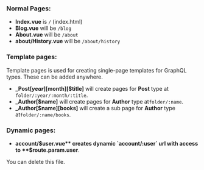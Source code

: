 ### Normal Pages:
- **Index.vue** is `/` (index.html)
- **Blog.vue** will be `/blog`
- **About.vue** will be `/about`
- **about/History.vue** will be `/about/history`

### Template pages:
Template pages is used for creating single-page templates for GraphQL types. These can be added anywhere.

- **_Post[$year][$month][$title]** will create pages for **Post** type at `folder/:year/:month/:title`.
- **_Author[$name]** will create pages for **Author** type  at`folder/:name`.
- **_Author[$name][books]** will create a sub page for **Author** type at`folder/:name/books`.


### Dynamic pages:
- **account/$user.vue** creates dynamic `account/:user` url with access to **$route.param.user**.

You can delete this file.
